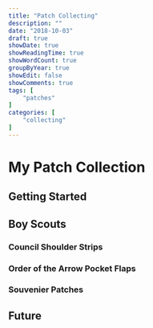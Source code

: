 ```yaml
---
title: "Patch Collecting"
description: ""
date: "2018-10-03"
draft: true
showDate: true
showReadingTime: true
showWordCount: true
groupByYear: true
showEdit: false
showComments: true
tags: [
    "patches"
]
categories: [
    "collecting"
]
---
```


<!--more-->

# My Patch Collection

## Getting Started

## Boy Scouts

### Council Shoulder Strips

### Order of the Arrow Pocket Flaps

### Souvenier Patches

## Future

